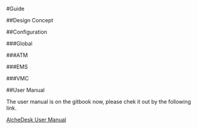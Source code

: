 #Guide

##Design Concept

##Configuration

###Global

###ATM

###EMS

###VMC

##User Manual

The user manual is on the gitbook now, please chek it out by the following link.

[AlcheDesk User Manual](https://alchedesk.gitbook.io/user-manual/ "AlcheDesk User Manual")
